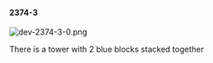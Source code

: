 #### 2374-3
![dev-2374-3-0.png](https://github.com/lil-lab/nlvr/raw/master/nlvr/dev/images/2/dev-2374-3-0.png "dev-2374-3-0.png")

There is a tower with 2 blue blocks stacked together